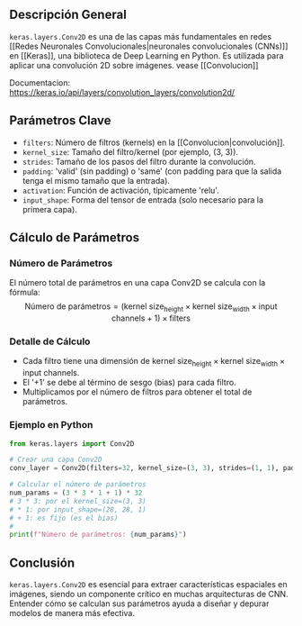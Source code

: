 ## Descripción General
`keras.layers.Conv2D` es una de las capas más fundamentales en redes [[Redes Neuronales Convolucionales|neuronales convolucionales (CNNs)]] en [[Keras]], una biblioteca de Deep Learning en Python. Es utilizada para aplicar una convolución 2D sobre imágenes. vease [[Convolucion]]

Documentacion: https://keras.io/api/layers/convolution_layers/convolution2d/
## Parámetros Clave
- `filters`: Número de filtros (kernels) en la [[Convolucion|convolución]].
- `kernel_size`: Tamaño del filtro/kernel (por ejemplo, (3, 3)).
- `strides`: Tamaño de los pasos del filtro durante la convolución.
- `padding`: 'valid' (sin padding) o 'same' (con padding para que la salida tenga el mismo tamaño que la entrada).
- `activation`: Función de activación, típicamente 'relu'.
- `input_shape`: Forma del tensor de entrada (solo necesario para la primera capa).

## Cálculo de Parámetros

### Número de Parámetros

El número total de parámetros en una capa Conv2D se calcula con la fórmula:
$$ \text{Número de parámetros} = (\text{kernel size}_\text{height} \times \text{kernel size}_\text{width} \times \text{input channels} + 1) \times \text{filters} $$

### Detalle de Cálculo
- Cada filtro tiene una dimensión de $\text{kernel size}_\text{height} \times \text{kernel size}_\text{width} \times \text{input channels}$.
- El '+1' se debe al término de sesgo (bias) para cada filtro.
- Multiplicamos por el número de filtros para obtener el total de parámetros.

### Ejemplo en Python

```python
from keras.layers import Conv2D

# Crear una capa Conv2D
conv_layer = Conv2D(filters=32, kernel_size=(3, 3), strides=(1, 1), padding='valid', activation='relu', input_shape=(28, 28, 1))

# Calcular el número de parámetros
num_params = (3 * 3 * 1 + 1) * 32
# 3 * 3: por el kernel_size=(3, 3)
# * 1: por input_shape=(28, 28, 1)
# + 1: es fijo (es el bias)
# 
print(f"Número de parámetros: {num_params}")
```

## Conclusión
`keras.layers.Conv2D` es esencial para extraer características espaciales en imágenes, siendo un componente crítico en muchas arquitecturas de CNN. Entender cómo se calculan sus parámetros ayuda a diseñar y depurar modelos de manera más efectiva.
